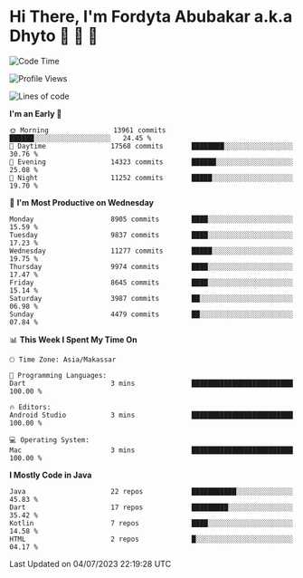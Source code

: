 # Hi There, I'm Fordyta Abubakar a.k.a Dhyto 👋 👋 👋 

<!--
**DhytoDev/dhytodev** is a ✨ _special_ ✨ repository because its `README.md` (this file) appears on your GitHub profile.

Here are some ideas to get you started:

- 🔭 I’m currently working on ...
- 🌱 I’m currently learning ...
- 👯 I’m looking to collaborate on ...
- 🤔 I’m looking for help with ...
- 💬 Ask me about ...
- 📫 How to reach me: ...
- 😄 Pronouns: ...
- ⚡ Fun fact: ...
-->

<!--START_SECTION:waka-->
![Code Time](http://img.shields.io/badge/Code%20Time-1%2C948%20hrs%2043%20mins-blue)

![Profile Views](http://img.shields.io/badge/Profile%20Views-0-blue)

![Lines of code](https://img.shields.io/badge/From%20Hello%20World%20I%27ve%20Written-7.2%20million%20lines%20of%20code-blue)

**I'm an Early 🐤** 

```text
🌞 Morning                13961 commits       ██████░░░░░░░░░░░░░░░░░░░   24.45 % 
🌆 Daytime                17568 commits       ████████░░░░░░░░░░░░░░░░░   30.76 % 
🌃 Evening                14323 commits       ██████░░░░░░░░░░░░░░░░░░░   25.08 % 
🌙 Night                  11252 commits       █████░░░░░░░░░░░░░░░░░░░░   19.70 % 
```
📅 **I'm Most Productive on Wednesday** 

```text
Monday                   8905 commits        ████░░░░░░░░░░░░░░░░░░░░░   15.59 % 
Tuesday                  9837 commits        ████░░░░░░░░░░░░░░░░░░░░░   17.23 % 
Wednesday                11277 commits       █████░░░░░░░░░░░░░░░░░░░░   19.75 % 
Thursday                 9974 commits        ████░░░░░░░░░░░░░░░░░░░░░   17.47 % 
Friday                   8645 commits        ████░░░░░░░░░░░░░░░░░░░░░   15.14 % 
Saturday                 3987 commits        ██░░░░░░░░░░░░░░░░░░░░░░░   06.98 % 
Sunday                   4479 commits        ██░░░░░░░░░░░░░░░░░░░░░░░   07.84 % 
```


📊 **This Week I Spent My Time On** 

```text
🕑︎ Time Zone: Asia/Makassar

💬 Programming Languages: 
Dart                     3 mins              █████████████████████████   100.00 % 

🔥 Editors: 
Android Studio           3 mins              █████████████████████████   100.00 % 

💻 Operating System: 
Mac                      3 mins              █████████████████████████   100.00 % 
```

**I Mostly Code in Java** 

```text
Java                     22 repos            ███████████░░░░░░░░░░░░░░   45.83 % 
Dart                     17 repos            █████████░░░░░░░░░░░░░░░░   35.42 % 
Kotlin                   7 repos             ████░░░░░░░░░░░░░░░░░░░░░   14.58 % 
HTML                     2 repos             █░░░░░░░░░░░░░░░░░░░░░░░░   04.17 % 
```




 Last Updated on 04/07/2023 22:19:28 UTC
<!--END_SECTION:waka-->
